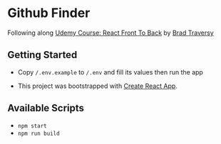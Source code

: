 # Github Finder

Following along [Udemy Course: React Front To Back](https://www.udemy.com/course/modern-react-front-to-back/) by [Brad Traversy](https://github.com/bradtraversy)

## Getting Started

- Copy `/.env.example` to `/.env` and fill its values then run the app

- This project was bootstrapped with [Create React App](https://github.com/facebook/create-react-app).

## Available Scripts

- `npm start`
- `npm run build`
